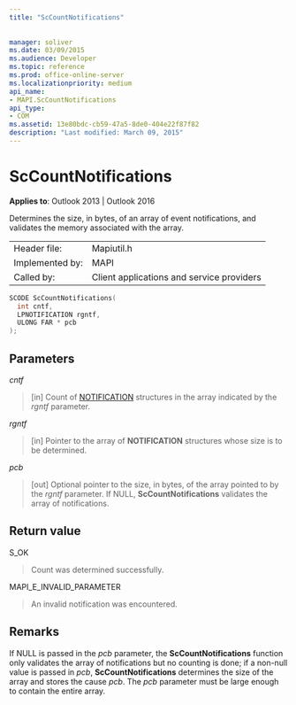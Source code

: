 ```yaml
---
title: "ScCountNotifications"
 
 
manager: soliver
ms.date: 03/09/2015
ms.audience: Developer
ms.topic: reference
ms.prod: office-online-server
ms.localizationpriority: medium
api_name:
- MAPI.ScCountNotifications
api_type:
- COM
ms.assetid: 13e80bdc-cb59-47a5-8de0-404e22f87f82
description: "Last modified: March 09, 2015"
---
```


# ScCountNotifications

  
  
**Applies to**: Outlook 2013 | Outlook 2016 
  
Determines the size, in bytes, of an array of event notifications, and validates the memory associated with the array.
  
|||
|:-----|:-----|
|Header file:  <br/> |Mapiutil.h  <br/> |
|Implemented by:  <br/> |MAPI  <br/> |
|Called by:  <br/> |Client applications and service providers  <br/> |
   
```cpp
SCODE ScCountNotifications(
  int cntf,
  LPNOTIFICATION rgntf,
  ULONG FAR * pcb
);
```

## Parameters

 _cntf_
  
> [in] Count of [NOTIFICATION](notification.md) structures in the array indicated by the  _rgntf_ parameter. 
    
 _rgntf_
  
> [in] Pointer to the array of **NOTIFICATION** structures whose size is to be determined. 
    
 _pcb_
  
> [out] Optional pointer to the size, in bytes, of the array pointed to by the  _rgntf_ parameter. If NULL, **ScCountNotifications** validates the array of notifications. 
    
## Return value

S_OK
  
> Count was determined successfully.
    
MAPI_E_INVALID_PARAMETER
  
> An invalid notification was encountered.
    
## Remarks

If NULL is passed in the  _pcb_ parameter, the **ScCountNotifications** function only validates the array of notifications but no counting is done; if a non-null value is passed in  _pcb_, **ScCountNotifications** determines the size of the array and stores the cause  _pcb_. The  _pcb_ parameter must be large enough to contain the entire array. 
  


